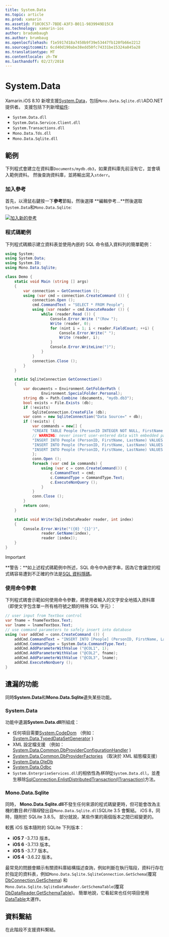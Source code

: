 ```yaml
---
title: System.Data
ms.topic: article
ms.prod: xamarin
ms.assetid: F10C0C57-7BDE-A3F3-B011-9839949D15C8
ms.technology: xamarin-ios
author: bradumbaugh
ms.author: brumbaug
ms.openlocfilehash: f1e5917d18a7450b9f39e53447fb120fb66e2212
ms.sourcegitcommit: 6cd40d190abe38edd50fc74331be15324a845a28
ms.translationtype: MT
ms.contentlocale: zh-TW
ms.lasthandoff: 02/27/2018
---
```

# <a name="systemdata"></a>System.Data

Xamarin.iOS 8.10 新增支援[System.Data](https://developer.xamarin.com/api/namespace/System.Data/)，包括`Mono.Data.Sqlite.dll`ADO.NET 提供者。 支援包括下列新增[組件](~/cross-platform/internals/available-assemblies.md):

-  `System.Data.dll`
-  `System.Data.Service.Client.dll`
-  `System.Transactions.dll`
-  `Mono.Data.Tds.dll`
-  `Mono.Data.Sqlite.dll`


<a name="Example" />

## <a name="example"></a>範例

下列程式會建立在資料庫`Documents/mydb.db3`，如果資料庫先前沒有它，並會填入範例資料。 然後查詢資料庫，並將輸出寫入`stderr`。

### <a name="add-references"></a>加入參考

首先，以滑鼠右鍵按一下**參考**節點，然後選擇 **編輯參考...**然後選取`System.Data`和`Mono.Data.Sqlite`:

[ ![](system.data-images/edit-references-sml.png "加入新的參考")](system.data-images/edit-references.png)

### <a name="sample-code"></a>程式碼範例

下列程式碼顯示建立資料表並使用內嵌的 SQL 命令插入資料列的簡單範例：

```csharp
using System;
using System.Data;
using System.IO;
using Mono.Data.Sqlite;

class Demo {
    static void Main (string [] args)
    {
        var connection = GetConnection ();
        using (var cmd = connection.CreateCommand ()) {
            connection.Open ();
            cmd.CommandText = "SELECT * FROM People";
            using (var reader = cmd.ExecuteReader ()) {
                while (reader.Read ()) {
                    Console.Error.Write ("(Row ");
                    Write (reader, 0);
                    for (nint i = 1; i < reader.FieldCount; ++i) {
                        Console.Error.Write(" ");
                        Write (reader, i);
                    }
                    Console.Error.WriteLine(")");
                }
            }
            connection.Close ();
        }
    }

    static SqliteConnection GetConnection()
    {
        var documents = Environment.GetFolderPath (
                Environment.SpecialFolder.Personal);
        string db = Path.Combine (documents, "mydb.db3");
        bool exists = File.Exists (db);
        if (!exists)
            SqliteConnection.CreateFile (db);
        var conn = new SqliteConnection("Data Source=" + db);
        if (!exists) {
            var commands = new[] {
            "CREATE TABLE People (PersonID INTEGER NOT NULL, FirstName ntext, LastName ntext)",
            // WARNING: never insert user-entered data with embedded parameter values
            "INSERT INTO People (PersonID, FirstName, LastName) VALUES (1, 'First', 'Last')",
            "INSERT INTO People (PersonID, FirstName, LastName) VALUES (2, 'Dewey', 'Cheatem')",
            "INSERT INTO People (PersonID, FirstName, LastName) VALUES (3, 'And', 'How')",
            };
            conn.Open ();
            foreach (var cmd in commands) {
                using (var c = conn.CreateCommand()) {
                    c.CommandText = cmd;
                    c.CommandType = CommandType.Text;
                    c.ExecuteNonQuery ();
                }
            }
            conn.Close ();
        }
        return conn;
    }

    static void Write(SqliteDataReader reader, int index)
    {
        Console.Error.Write("({0} '{1}')",
                reader.GetName(index),
                reader [index]);
    }
}
```

> [!IMPORTANT]
> **警告：**如上述程式碼範例中所述，SQL 命令中內嵌字串，因為它會讓您的程式碼容易遭到不正確的作法是[SQL 資料隱碼](http://en.wikipedia.org/wiki/SQL_injection)。


### <a name="using-command-parameters"></a>使用命令參數

下列程式碼會示範如何使用命令參數，將使用者輸入的文字安全地插入資料庫 （即使文字包含單一所有格符號之類的特殊 SQL 字元）：

```csharp
// user input from Textbox control
var fname = fnameTextbox.Text;
var lname = lnameTextbox.Text;
// use command parameters to safely insert into database
using (var addCmd = conn.CreateCommand ()) {
    addCmd.CommandText = "INSERT INTO [People] (PersonID, FirstName, LastName) VALUES (@COL1, @COL2, @COL3)";
    addCmd.CommandType = System.Data.CommandType.Text;
    addCmd.AddParameterWithValue ("@COL1", 1);
    addCmd.AddParameterWithValue ("@COL2", fname);
    addCmd.AddParameterWithValue ("@COL3", lname);
    addCmd.ExecuteNonQuery ();
}
```

<a name="Missing_Functionality" />

## <a name="missing-functionality"></a>遺漏的功能

同時**System.Data**和**Mono.Data.Sqlite**遺失某些功能。

<a name="System.Data" />

### <a name="systemdata"></a>System.Data

功能中遺漏**System.Data.dll**所組成：

-  任何項目需要[System.CodeDom](https://developer.xamarin.com/api/namespace/System.CodeDom/) （例如： [System.Data.TypedDataSetGenerator](https://developer.xamarin.com/api/type/System.Data.TypedDataSetGenerator/) )
-  XML 設定檔支援 （例如： [System.Data.Common.DbProviderConfigurationHandler](https://developer.xamarin.com/api/type/System.Data.Common.DbProviderConfigurationHandler/) )
-   [System.Data.Common.DbProviderFactories](https://developer.xamarin.com/api/type/System.Data.Common.DbProviderFactories/) （取決於 XML 組態檔支援）
-   [System.Data.OleDb](https://developer.xamarin.com/api/namespace/System.Data.OleDb/)
-   [System.Data.Odbc](https://developer.xamarin.com/api/namespace/System.Data.Odbc/)
-  `System.EnterpriseServices.dll`的相依性為*移除*從`System.Data.dll`，並產生移除[SqlConnection.EnlistDistributedTransaction(ITransaction)](https://developer.xamarin.com/api/member/System.Data.SqlClient.SqlConnection.EnlistDistributedTransaction/(System.EnterpriseServices.ITransaction))方法。


<a name="Mono.Data.Sqlite" />

### <a name="monodatasqlite"></a>Mono.Data.Sqlite

同時， **Mono.Data.Sqlite.dll**不發生任何來源的程式碼變更時，但可能會改為主機的數目*執行階段*發出自`Mono.Data.Sqlite.dll`SQLite 3.5 會繫結。 iOS 8，同時，隨附於 SQLite 3.8.5。 部分就說，某些作業的兩個版本之間已經變更的。

較舊 iOS 版本隨附的 SQLite 下列版本：

- **iOS 7** -3.7.13 版本。
- **iOS 6** -3.7.13 版本。
- **iOS 5** -3.7.7 版本。
- **iOS 4** -3.6.22 版本。

最常見的問題會顯示有關資料庫結構描述查詢，例如判斷在執行階段，資料行存在於指定的資料表，例如`Mono.Data.Sqlite.SqliteConnection.GetSchema`(覆寫[DbConnection.GetSchema](https://developer.xamarin.com/api/member/System.Data.Common.DbConnection.GetSchema/)) 和`Mono.Data.Sqlite.SqliteDataReader.GetSchemaTable`(覆寫[DbDataReader.GetSchemaTable](https://developer.xamarin.com/api/member/System.Data.Common.DbDataReader.GetSchemaTable/))。 簡單地說，它看起來也任何項目使用[DataTable](https://developer.xamarin.com/api/type/System.Data.DataTable/)太運作。

<a name="Data_Binding" />

## <a name="data-binding"></a>資料繫結

在此階段不支援資料繫結。

